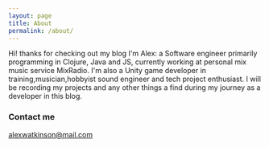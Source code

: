 ```yaml
---
layout: page
title: About
permalink: /about/
---
```


Hi! thanks for checking out my blog I'm Alex: a Software engineer primarily programming in Clojure, Java and JS, currently working at personal mix music service MixRadio. I'm also a Unity game developer in training,musician,hobbyist sound engineer and tech project enthusiast. I will be recording my projects and any other things a find during my journey as a developer in this blog.

### Contact me

[alexwatkinson@mail.com](mailto:alexwatkinson@mail.com)
